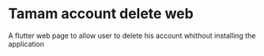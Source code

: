 # Tamam account delete web

A flutter web page to allow user to delete his account whithout installing the application
